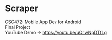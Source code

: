 # Scraper

CSC472: Mobile App Dev for Android    
Final Project    
YouTube Demo -> https://youtu.be/uOhwNpDTfLg
